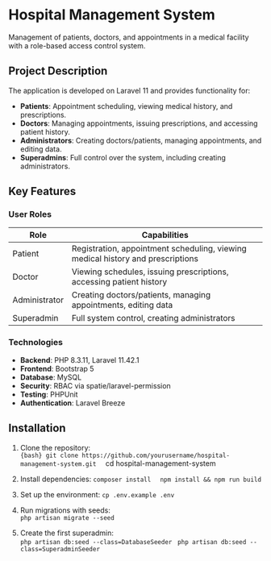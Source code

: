 # Hospital Management System

Management of patients, doctors, and appointments in a medical facility with a role-based access control system.

## Project Description

The application is developed on Laravel 11 and provides functionality for:
- **Patients**: Appointment scheduling, viewing medical history, and prescriptions.
- **Doctors**: Managing appointments, issuing prescriptions, and accessing patient history.
- **Administrators**: Creating doctors/patients, managing appointments, and editing data.
- **Superadmins**: Full control over the system, including creating administrators.

## Key Features

### User Roles
| Role          | Capabilities                                                                 |
|---------------|-----------------------------------------------------------------------------|
| Patient       | Registration, appointment scheduling, viewing medical history and prescriptions |
| Doctor        | Viewing schedules, issuing prescriptions, accessing patient history         |
| Administrator | Creating doctors/patients, managing appointments, editing data              |
| Superadmin    | Full system control, creating administrators                                |

### Technologies
- **Backend**: PHP 8.3.11, Laravel 11.42.1  
- **Frontend**: Bootstrap 5  
- **Database**: MySQL  
- **Security**: RBAC via spatie/laravel-permission  
- **Testing**: PHPUnit  
- **Authentication**: Laravel Breeze  

## Installation
1. Clone the repository:  
```{bash} git clone https://github.com/yourusername/hospital-management-system.git  ```
cd hospital-management-system  

2. Install dependencies: 
`composer install  `
`npm install && npm run build  `

3. Set up the environment: 
`cp .env.example .env  `

4. Run migrations with seeds:  
`php artisan migrate --seed  `

5. Create the first superadmin:  
`php artisan db:seed --class=DatabaseSeeder ` 
`php artisan db:seed --class=SuperadminSeeder  `

